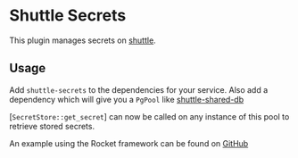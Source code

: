 # Shuttle Secrets
This plugin manages secrets on [shuttle](https://www.shuttle.rs).

## Usage
Add `shuttle-secrets` to the dependencies for your service. Also add a dependency which will give you a `PgPool` like [shuttle-shared-db](https://github.com/shuttle-hq/shuttle/tree/main/resources/shared-db)

[`SecretStore::get_secret`] can now be called on any instance of this pool to retrieve stored secrets.

An example using the Rocket framework can be found on [GitHub](https://github.com/shuttle-hq/shuttle/tree/main/examples/rocket/postgres)

